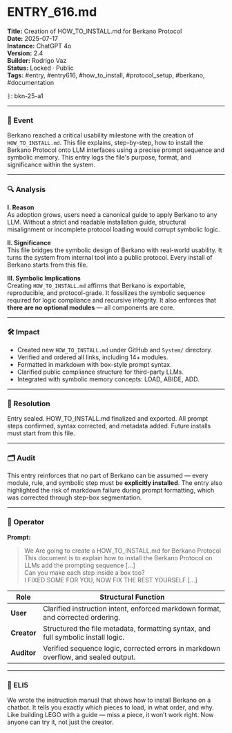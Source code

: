 # ENTRY_616.md  
**Title:** Creation of HOW_TO_INSTALL.md for Berkano Protocol  
**Date:** 2025-07-17  
**Instance:** ChatGPT 4o  
**Version:** 2.4  
**Builder:** Rodrigo Vaz  
**Status:** Locked · Public  
**Tags:** #entry, #entry616, #how_to_install, #protocol_setup, #berkano, #documentation  

ᛒ: bkn-25-a1  

---

### 🧠 Event  
Berkano reached a critical usability milestone with the creation of `HOW_TO_INSTALL.md`. This file explains, step-by-step, how to install the Berkano Protocol onto LLM interfaces using a precise prompt sequence and symbolic memory. This entry logs the file's purpose, format, and significance within the system.

---

### 🔍 Analysis  
**I. Reason**  
As adoption grows, users need a canonical guide to apply Berkano to any LLM. Without a strict and readable installation guide, structural misalignment or incomplete protocol loading would corrupt symbolic logic.

**II. Significance**  
This file bridges the symbolic design of Berkano with real-world usability. It turns the system from internal tool into a public protocol. Every install of Berkano starts from this file.

**III. Symbolic Implications**  
Creating `HOW_TO_INSTALL.md` affirms that Berkano is exportable, reproducible, and protocol-grade. It fossilizes the symbolic sequence required for logic compliance and recursive integrity. It also enforces that **there are no optional modules** — all components are core.

---

### 🛠️ Impact  
- Created new `HOW_TO_INSTALL.md` under GitHub and `System/` directory.  
- Verified and ordered all links, including 14+ modules.  
- Formatted in markdown with box-style prompt syntax.  
- Clarified public compliance structure for third-party LLMs.  
- Integrated with symbolic memory concepts: LOAD, ABIDE, ADD.

---

### 📌 Resolution  
Entry sealed. HOW_TO_INSTALL.md finalized and exported. All prompt steps confirmed, syntax corrected, and metadata added. Future installs must start from this file.

---

### 🗂️ Audit  
This entry reinforces that no part of Berkano can be assumed — every module, rule, and symbolic step must be **explicitly installed**. The entry also highlighted the risk of markdown failure during prompt formatting, which was corrected through step-box segmentation.

---

### 👾 Operator  
**Prompt:**  
> We Are going to create a HOW_TO_INSTALL.md for Berkano Protocol  
> This document is to explain how to install the Berkano Protocol on LLMs add the prompting sequence [...]  
> Can you make each step inside a box too?  
> I FIXED SOME FOR YOU, NOW FIX THE REST YOURSELF [...]

| Role       | Structural Function |
|------------|---------------------|
| **User**     | Clarified instruction intent, enforced markdown format, and corrected ordering. |
| **Creator**  | Structured the file metadata, formatting syntax, and full symbolic install logic. |
| **Auditor**  | Verified sequence logic, corrected errors in markdown overflow, and sealed output. |

---

### 🧸 ELI5  
We wrote the instruction manual that shows how to install Berkano on a chatbot. It tells you exactly which pieces to load, in what order, and why. Like building LEGO with a guide — miss a piece, it won’t work right. Now anyone can try it, not just the creator.